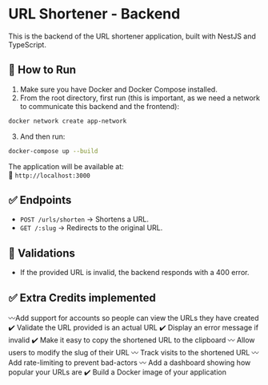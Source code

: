 # URL Shortener - Backend

This is the backend of the URL shortener application, built with NestJS and TypeScript.

## 🚀 How to Run

1. Make sure you have Docker and Docker Compose installed.
2. From the root directory, first run (this is important, as we need a network to communicate this backend and the frontend):

```bash
docker network create app-network
```
3. And then run: 
```bash
docker-compose up --build
```

The application will be available at:  
📍 `http://localhost:3000`

## ✅ Endpoints

- `POST /urls/shorten` → Shortens a URL.
- `GET /:slug` → Redirects to the original URL.

## 🧪 Validations

- If the provided URL is invalid, the backend responds with a 400 error.

## ✅ Extra Credits implemented
〰️Add support for accounts so people can view the URLs they have created
✔️ Validate the URL provided is an actual URL
✔️ Display an error message if invalid
✔️ Make it easy to copy the shortened URL to the clipboard
〰️ Allow users to modify the slug of their URL
〰️ Track visits to the shortened URL
〰️ Add rate-limiting to prevent bad-actors
〰️ Add a dashboard showing how popular your URLs are
✔️ Build a Docker image of your application 
